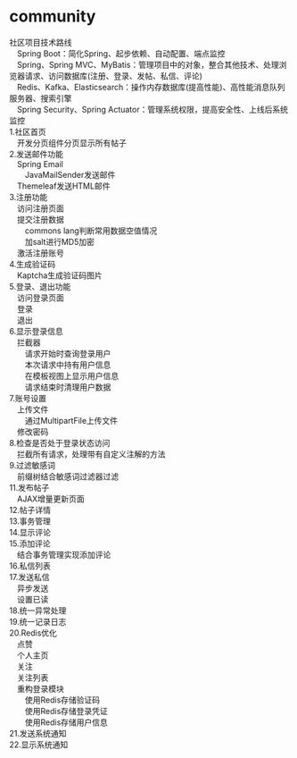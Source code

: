 # community
社区项目技术路线  
&emsp;Spring Boot：简化Spring、起步依赖、自动配置、端点监控  
&emsp;Spring、Spring MVC、MyBatis：管理项目中的对象，整合其他技术、处理浏览器请求、访问数据库(注册、登录、发帖、私信、评论)  
&emsp;Redis、Kafka、Elasticsearch：操作内存数据库(提高性能)、高性能消息队列服务器、搜索引擎  
&emsp;Spring Security、Spring Actuator：管理系统权限，提高安全性、上线后系统监控  
1.社区首页  
&emsp;开发分页组件分页显示所有帖子  
2.发送邮件功能  
&emsp;Spring Email  
&emsp;&emsp;JavaMailSender发送邮件  
&emsp;Themeleaf发送HTML邮件  
3.注册功能  
&emsp;访问注册页面  
&emsp;提交注册数据  
&emsp;&emsp;commons lang判断常用数据空值情况  
&emsp;&emsp;加salt进行MD5加密  
&emsp;激活注册账号  
4.生成验证码  
&emsp;Kaptcha生成验证码图片  
5.登录、退出功能  
&emsp;访问登录页面  
&emsp;登录  
&emsp;退出  
6.显示登录信息  
&emsp;拦截器  
&emsp;&emsp;请求开始时查询登录用户  
&emsp;&emsp;本次请求中持有用户信息  
&emsp;&emsp;在模板视图上显示用户信息  
&emsp;&emsp;请求结束时清理用户数据  
7.账号设置  
&emsp;上传文件  
&emsp;&emsp;通过MultipartFile上传文件  
&emsp;修改密码  
8.检查是否处于登录状态访问  
&emsp;拦截所有请求，处理带有自定义注解的方法    
9.过滤敏感词  
&emsp;前缀树结合敏感词过滤器过滤  
11.发布帖子  
&emsp;AJAX增量更新页面  
12.帖子详情  
13.事务管理  
14.显示评论  
15.添加评论  
&emsp;结合事务管理实现添加评论  
16.私信列表  
17.发送私信  
&emsp;异步发送  
&emsp;设置已读  
18.统一异常处理  
19.统一记录日志  
20.Redis优化  
&emsp;点赞  
&emsp;个人主页  
&emsp;关注  
&emsp;关注列表  
&emsp;重构登录模块  
&emsp;&emsp;使用Redis存储验证码  
&emsp;&emsp;使用Redis存储登录凭证  
&emsp;&emsp;使用Redis存储用户信息  
21.发送系统通知  
22.显示系统通知  







